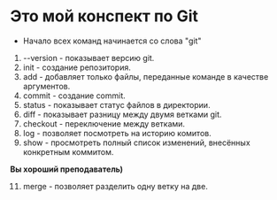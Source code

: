 # Это мой конспект по Git

* Начало всех команд начинается со слова "git"
1. --version - показывает версию git. 
2. init - создание репозитория.
3. add - добавляет только файлы, переданные команде в качестве аргументов.
4. commit - создание commit. 
5. status - показывает статус файлов в директории.
6. diff - показывает разницу между двумя ветками git.
7. checkout - переключение между ветками.
8. log - позволяет посмотреть на историю комитов.
9. show - просмотреть полный список изменений, внесённых конкретным коммитом.

**Вы хороший преподаватель)**




11. merge - позволяет разделить одну ветку на две.